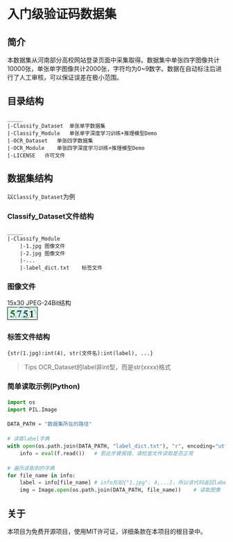 # 入门级验证码数据集

## 简介
本数据集从河南部分高校网站登录页面中采集取得。数据集中单张四字图像共计10000张，单张单字图像共计2000张，字符均为0~9数字。数据在自动标注后进行了人工审核，可以保证误差在极小范围。
## 目录结构
```
_____
|-Classify_Dataset  单张单字数据集
|-Classify_Module   单张单字深度学习训练+推理模型Demo
|-OCR_Dataset   单张四字数据集
|-OCR_Module    单张四字深度学习训练+推理模型Demo
|-LICENSE   许可文件
```
## 数据集结构

以`Classify_Dataset`为例

### Classify_Dataset文件结构
```
_____
|-Classify_Module
    |-1.jpg 图像文件
    |-2.jpg 图像文件
    |-...
    |-label_dict.txt    标签文件

```
### 图像文件
15x30 JPEG-24Bit结构  
![示例数据](OCR_Dataset/1.jpg)
### 标签文件结构
`{str(1.jpg):int(4), str(文件名):int(label), ...}`
> Tips OCR_Dataset的label非int型，而是str(xxxx)格式

### 简单读取示例(Python)
```python
import os
import PIL.Image

DATA_PATH = "数据集所在的路径"

# 读取label字典
with open(os.path.join(DATA_PATH, "label_dict.txt"), "r", encoding="utf-8") as f:
    info = eval(f.read())   # 若此步骤报错，请检查文件读取是否正常

# 遍历读取到的字典
for file_name in info:
    label = info[file_name] # info形如{"1.jpg": 4,...}，所以该代码返回label值
    img = Image.open(os.path.join(DATA_PATH, file_name))    # 读取图像
```


## 关于
本项目为免费开源项目，使用MIT许可证，详细条款在本项目的根目录中。



